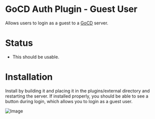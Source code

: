 # GoCD Auth Plugin - Guest User

Allows users to login as a guest to a [GoCD](https://www.go.cd) server.

# Status

* This should be usable.

# Installation

Install by building it and placing it in the plugins/external directory and restarting the server. If installed
properly, you should be able to see a button during login, which allows you to login as a guest
user.

![Image](https://raw.githubusercontent.com/arvindsv/gocd_auth_plugin_guest_user/master/images/LoginAsGuest.gif)

